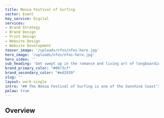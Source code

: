 ```yaml
---
title: Noosa Festival of Surfing
sector: Event
key_service: Digital
services:
- Brand Strategy
- Brand Design
- Print Design
- Website Design
- Website Development
teaser_image: '/uploads/nfos/nfos-hero.jpg'
hero_image: '/uploads/nfos/nfos-hero.jpg'
hero_video: ''
sub_heading: 'Get swept up in the romance and living art of longboarding.'
brand_primary_color: "#0073cf"
brand_secondary_color: "#ed2939"
slug: ''
layout: work-single
intro: "## The Noosa Festival of Surfing is one of the Sunshine Coast’s most renown events. An eight-day celebration of the art of longboarding. Catching the wave for the 28th year was longtime VA client World Surfaris who after years of sponsoring the event has taken on the role as event managers. \n\n### P&E Focus on results and navigating obstacles - It’s about striking the right balance and so our approach had to be similar."
pelaw: true
---
```


## Overview
